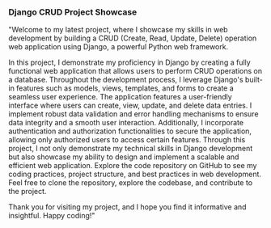 <h3 align="left">Django CRUD Project Showcase</h3>

"Welcome to my latest project, where I showcase my skills in web development by building a CRUD (Create, Read, Update, Delete) operation web application using Django, a powerful Python web framework.

In this project, I demonstrate my proficiency in Django by creating a fully functional web application that allows users to perform CRUD operations on a database. Throughout the development process, I leverage Django's built-in features such as models, views, templates, and forms to create a seamless user experience. 
The application features a user-friendly interface where users can create, view, update, and delete data entries. I implement robust data validation and error handling mechanisms to ensure data integrity and a smooth user interaction. Additionally, I incorporate authentication and authorization functionalities to secure the application, allowing only authorized users to access certain features. Through this project, I not only demonstrate my technical skills in Django development but also showcase my ability to design and implement a scalable and efficient web application. Explore the code repository on GitHub to see my coding practices, project structure, and best practices in web development. Feel free to clone the repository, explore the codebase, and contribute to the project.

Thank you for visiting my project, and I hope you find it informative and insightful. Happy coding!"
